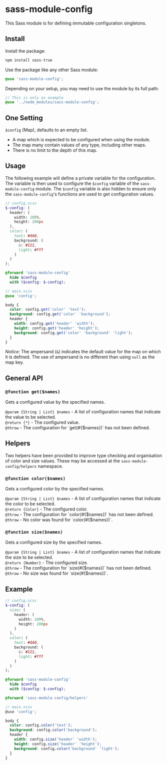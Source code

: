 # sass-module-config

This Sass module is for defining immutable configuration singletons.

## Install

Install the package:

```bash
npm install sass-true
```

Use the package like any other Sass module:

```scss
@use 'sass-module-config';
```

Depending on your setup, you may need to use the module by its full path:

```scss
// This is only an example
@use '../node_modules/sass-module-config';
```

## One Setting

`$config` (Map), defaults to an empty list.

- A map which is expected to be configured when using the module.
- The map many contain values of any type, including other maps.
- There is no limit to the depth of this map.

## Usage

The following example will define a private variable for the configuration. The variable is then used to configure the `$config` variable of the `sass-module-config` module. The `$config` variable is also hidden to ensure only the `sass-module-config`'s functions are used to get configuration values.

```scss
// config.scss
$-config: (
  header: (
    width: 100%,
    height: 200px
  ),
  color: (
    text: #ddd,
    background: (
      &: #222,
      light: #fff
    )
  )
);

@forward 'sass-module-config'
  hide $config
  with ($config: $-config);

// main.scss
@use 'config';

body {
  color: config.get('color' 'text');
  background: config.get('color' 'background');
  header {
    width: config.get('header' 'width');
    height: config.get('header' 'height');
    background: config.get('color' 'background' 'light');
  }
}
```

*Notice:* The ampersand (`&`) indicates the default value for the map on which it is defined. The use of ampersand is no different than using `null` as the map key.

## General API

### `@function get($names)`

Gets a configured value by the specified names.

`@param {String | List} $names` - A list of configuration names that indicate the value to be selected.<br>
`@return {*}` - The configured value.<br>
`@throw` - The configuration for \`get(#{$names})\` has not been defined.

## Helpers

Two helpers have been provided to improve type checking and organisation of color and size values. These may be accessed at the `sass-module-config/helpers` namespace.

### `@function color($names)`

Gets a configured color by the specified names.

`@param {String | List} $names` - A list of configuration names that indicate the color to be selected.<br>
`@return {Color}` - The configured color.<br>
`@throw` - The configuration for \`color(#{$names})\` has not been defined.<br>
`@throw` - No color was found for \`color(#{$names})\`.

### `@function size($names)`

Gets a configured size by the specified names.

`@param {String | List} $names` - A list of configuration names that indicate the size to be selected.<br>
`@return {Number}` - The configured size.<br>
`@throw` - The configuration for \`size(#{$names})\` has not been defined.<br>
`@throw` - No size was found for \`size(#{$names})\`.

## Example

```scss
// config.scss
$-config: (
  size: (
    header: (
      width: 100%,
      height: 200px
    )
  ),
  color: (
    text: #ddd,
    background: (
      &: #222,
      light: #fff
    )
  )
);

@forward 'sass-module-config'
  hide $config
  with ($config: $-config);

@forward 'sass-module-config/helpers'

// main.scss
@use 'config';

body {
  color: config.color('text');
  background: config.color('background');
  header {
    width: config.size('header' 'width');
    height: config.size('header' 'height');
    background: config.color('background' 'light');
  }
}
```
